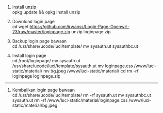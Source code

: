 1. Install unzip<br>
opkg update && opkg install unzip

2. Download login page<br>
cd
wget https://github.com/irwanss/Login-Page-Openwrt-23/raw/master/loginpage.zip
unzip loginpage.zip

3. Backup login page bawaan<br>
cd /usr/share/ucode/luci/template/
mv sysauth.ut sysauthbc.ut 

4. Install login page<br>
cd /root/loginpage/
mv sysauth.ut /usr/share/ucode/luci/template/sysauth.ut
mv loginpage.css /www/luci-static/material/
mv bg.jpeg /www/luci-static/material/
cd
rm -rf loginpage loginpage.zip

------------------------------------------------------------------------------------------------------

1. Kembalikan login page bawaan<br>
cd /usr/share/ucode/luci/template/
rm -rf sysauth.ut
mv sysauthbc.ut sysauth.ut
rm -rf /www/luci-static/material/loginpage.css /www/luci-static/material/bg.jpeg
